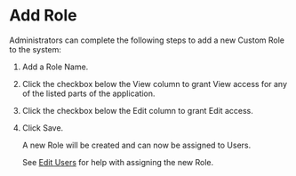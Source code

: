 # Add Role

Administrators can complete the following steps to add a new Custom Role to the system:

1. Add a Role Name.

1. Click the checkbox below the View column to grant View access for any of the listed parts of the application.

1. Click the checkbox below the Edit column to grant Edit access.

1. Click Save.

    A new Role will be created and can now be assigned to Users.

    See [Edit Users](users-edit.md) for help with assigning the new Role.

